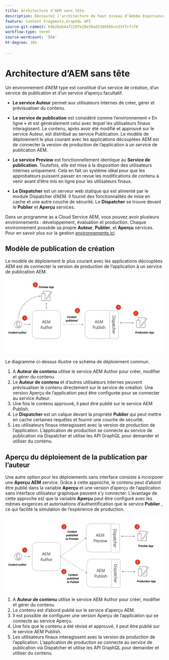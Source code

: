 ```yaml
---
title: Architecture d’AEM sans tête
description: Découvrez l’architecture de haut niveau d’Adobe Experience Manager en ce qui concerne un déploiement sans tête. Comprendre le rôle des services AEM Author, Preview et Publish et le modèle de déploiement recommandé pour les applications sans interface utilisateur graphique.
feature: Content Fragments,GraphQL API
source-git-commit: 64b2beb4af2297e19e39ad534856bce33ffcfcf8
workflow-type: tm+mt
source-wordcount: '554'
ht-degree: 18%

---
```



# Architecture d’AEM sans tête

Un environnement d’AEM type est constitué d’un service de création, d’un service de publication et d’un service d’aperçu facultatif.

* **Le service Auteur** permet aux utilisateurs internes de créer, gérer et prévisualiser du contenu.

* **Le service de publication** est considéré comme l’environnement « En ligne » et est généralement celui avec lequel les utilisateurs finaux interagissent. Le contenu, après avoir été modifié et approuvé sur le service Auteur, est distribué au service Publication. Le modèle de déploiement le plus courant avec les applications découplées AEM est de connecter la version de production de l’application à un service de publication AEM.

* **Le service Preview** est fonctionnellement identique au **Service de publication**. Toutefois, elle est mise à la disposition des utilisateurs internes uniquement. Cela en fait un système idéal pour que les approbateurs puissent passer en revue les modifications de contenu à venir avant d’être mis en ligne pour les utilisateurs finaux.

* **Le Dispatcher** est un serveur web statique qui est alimenté par le module Dispatcher d’AEM. Il fournit des fonctionnalités de mise en cache et une autre couche de sécurité. Le **Dispatcher** se trouve devant le **Publier** et **Aperçu** services.

Dans un programme as a Cloud Service AEM, vous pouvez avoir plusieurs environnements : développement, évaluation et production. Chaque environnement possède sa propre **Auteur**, **Publier**, et **Aperçu** services. Pour en savoir plus sur la gestion [environnements ici](/help/implementing/cloud-manager/manage-environments.md)

## Modèle de publication de création

Le modèle de déploiement le plus courant avec les applications découplées AEM est de connecter la version de production de l’application à un service de publication AEM.

![Architecture de publication de création](assets/autho-publish-architecture-diagram.png)

Le diagramme ci-dessus illustre ce schéma de déploiement commun.

1. A **Auteur de contenu** utilise le service AEM Author pour créer, modifier et gérer du contenu.
1. Le **Auteur de contenu** et d’autres utilisateurs internes peuvent prévisualiser le contenu directement sur le service de création. Une version Aperçu de l’application peut être configurée pour se connecter au service Auteur.
1. Une fois le contenu approuvé, il peut être publié sur le service AEM Publish.
1. Le **Dispatcher** est un calque devant la propriété **Publier** qui peut mettre en cache certaines requêtes et fournir une couche de sécurité.
1. Les utilisateurs finaux interagissent avec la version de production de l’application. L’application de production se connecte au service de publication via Dispatcher et utilise les API GraphQL pour demander et utiliser du contenu.

## Aperçu du déploiement de la publication par l’auteur

Une autre option pour les déploiements sans interface consiste à incorporer une **Aperçu AEM** service. Grâce à cette approche, le contenu peut d’abord être publié dans la variable **Aperçu** et une version d’aperçu de l’application sans interface utilisateur graphique peuvent s’y connecter. L’avantage de cette approche est que la variable **Aperçu** peut être configuré avec les mêmes exigences et autorisations d’authentification que le service **Publier** , ce qui facilite la simulation de l’expérience de production.

![Architecture de création d’aperçu et de publication](assets/author-preview-publish-architecture-diagram.png)

1. A **Auteur de contenu** utilise le service AEM Author pour créer, modifier et gérer du contenu.
1. Le contenu est d’abord publié sur le service d’aperçu AEM.
1. Il est possible de configurer une version Aperçu de l’application qui se connecte au service Aperçu.
1. Une fois que le contenu a été révisé et approuvé, il peut être publié sur le service AEM Publish.
1. Les utilisateurs finaux interagissent avec la version de production de l’application. L’application de production se connecte au service de publication via Dispatcher et utilise les API GraphQL pour demander et utiliser du contenu.

